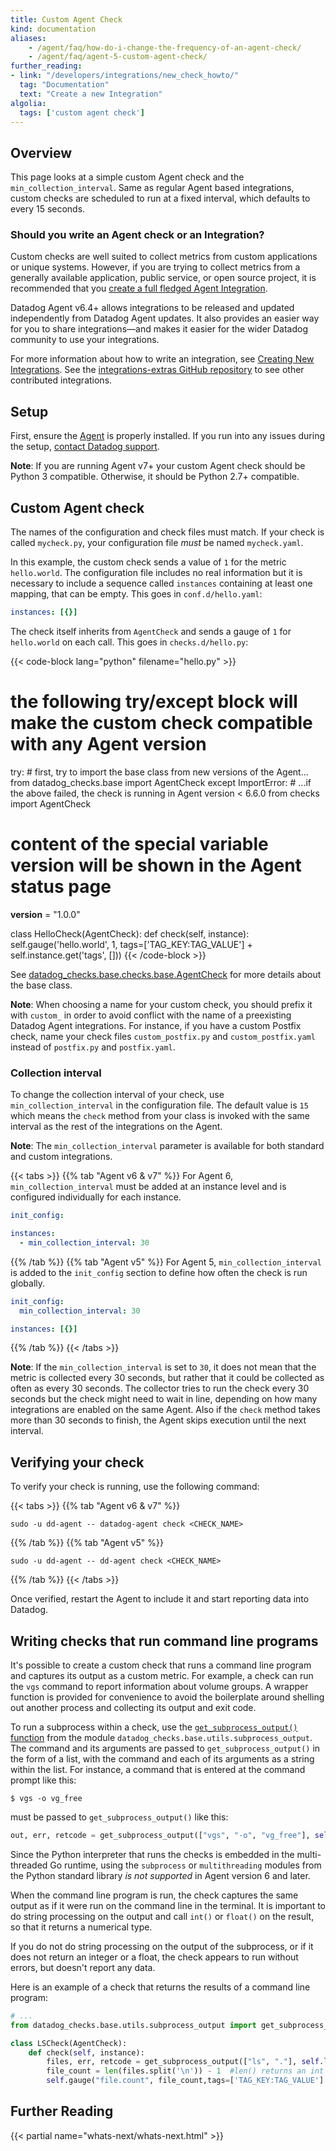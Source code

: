 ```yaml
---
title: Custom Agent Check
kind: documentation
aliases:
    - /agent/faq/how-do-i-change-the-frequency-of-an-agent-check/
    - /agent/faq/agent-5-custom-agent-check/
further_reading:
- link: "/developers/integrations/new_check_howto/"
  tag: "Documentation"
  text: "Create a new Integration"
algolia:
  tags: ['custom agent check']
---
```


## Overview

This page looks at a simple custom Agent check and the `min_collection_interval`. Same as regular Agent based integrations, custom checks are scheduled to run at a fixed interval, which defaults to every 15 seconds.

### Should you write an Agent check or an Integration?

Custom checks are well suited to collect metrics from custom applications or unique systems. However, if you are trying to collect metrics from a generally available application, public service, or open source project, it is recommended that you [create a full fledged Agent Integration][1].

Datadog Agent v6.4+ allows integrations to be released and updated independently from Datadog Agent updates. It also provides an easier way for you to share integrations—and makes it easier for the wider Datadog community to use your integrations.

For more information about how to write an integration, see [Creating New Integrations][1]. See the [integrations-extras GitHub repository][2] to see other contributed integrations.

## Setup

First, ensure the [Agent][3] is properly installed. If you run into any issues during the setup, [contact Datadog support][4].

**Note**: If you are running Agent v7+ your custom Agent check should be Python 3 compatible. Otherwise, it should be Python 2.7+ compatible.

## Custom Agent check

<div class="alert alert-warning">
  The names of the configuration and check files must match. If your check is called <code>mycheck.py</code>, your configuration file <em>must</em> be named <code>mycheck.yaml</code>.
</div>

In this example, the custom check sends a value of `1` for the metric `hello.world`. The configuration file includes no real information but it is necessary to include a sequence called `instances` containing at least one mapping, that can be empty. This goes in `conf.d/hello.yaml`:

```yaml
instances: [{}]
```

The check itself inherits from `AgentCheck` and sends a gauge of `1` for `hello.world` on each call. This goes in `checks.d/hello.py`:

{{< code-block lang="python" filename="hello.py" >}}
# the following try/except block will make the custom check compatible with any Agent version
try:
    # first, try to import the base class from new versions of the Agent...
    from datadog_checks.base import AgentCheck
except ImportError:
    # ...if the above failed, the check is running in Agent version < 6.6.0
    from checks import AgentCheck

# content of the special variable __version__ will be shown in the Agent status page
__version__ = "1.0.0"

class HelloCheck(AgentCheck):
    def check(self, instance):
        self.gauge('hello.world', 1, tags=['TAG_KEY:TAG_VALUE'] + self.instance.get('tags', []))
{{< /code-block >}}

See [datadog_checks.base.checks.base.AgentCheck][5] for more details about the base class.

**Note**: When choosing a name for your custom check, you should prefix it with `custom_` in order to avoid conflict with the name of a preexisting Datadog Agent integrations. For instance, if you have a custom Postfix check, name your check files `custom_postfix.py` and `custom_postfix.yaml` instead of `postfix.py` and `postfix.yaml`.

### Collection interval

To change the collection interval of your check, use `min_collection_interval` in the configuration file. The default value is `15` which means the `check` method from your class is invoked with the same interval as the rest of the integrations on the Agent.

**Note**: The `min_collection_interval` parameter is available for both standard and custom integrations.

{{< tabs >}}
{{% tab "Agent v6 & v7" %}}
For Agent 6, `min_collection_interval` must be added at an instance level and is configured individually for each instance.

```yaml
init_config:

instances:
  - min_collection_interval: 30
```

{{% /tab %}}
{{% tab "Agent v5" %}}
For Agent 5, `min_collection_interval` is added to the `init_config` section to define how often the check is run globally.

```yaml
init_config:
  min_collection_interval: 30

instances: [{}]
```

{{% /tab %}}
{{< /tabs >}}

**Note**: If the `min_collection_interval` is set to `30`, it does not mean that the metric is collected every 30 seconds, but rather that it could be collected as often as every 30 seconds. The collector tries to run the check every 30 seconds but the check might need to wait in line, depending on how many integrations are enabled on the same Agent. Also if the `check` method takes more than 30 seconds to finish, the Agent skips execution until the next interval.

## Verifying your check

To verify your check is running, use the following command:

{{< tabs >}}
{{% tab "Agent v6 & v7" %}}

```shell
sudo -u dd-agent -- datadog-agent check <CHECK_NAME>
```

{{% /tab %}}
{{% tab "Agent v5" %}}

```shell
sudo -u dd-agent -- dd-agent check <CHECK_NAME>
```

{{% /tab %}}
{{< /tabs >}}

Once verified, restart the Agent to include it and start reporting data into Datadog.

## Writing checks that run command line programs

It's possible to create a custom check that runs a command line program and captures its output as a custom metric. For example, a check can run the `vgs` command to report information about volume groups. A wrapper function is provided for convenience to avoid the boilerplate around shelling out another process and collecting its output and exit code.

To run a subprocess within a check, use the [`get_subprocess_output()` function][6] from the module `datadog_checks.base.utils.subprocess_output`. The command and its arguments are passed to `get_subprocess_output()` in the form of a list, with the command and each of its arguments as a string within the list. For instance, a command that is entered at the command prompt like this:

```text
$ vgs -o vg_free
```

must be passed to `get_subprocess_output()` like this:

```python
out, err, retcode = get_subprocess_output(["vgs", "-o", "vg_free"], self.log, raise_on_empty_output=True)
```

<div class="alert alert-warning">
    Since the Python interpreter that runs the checks is embedded in the multi-threaded Go runtime, using the <code>subprocess</code> or <code>multithreading</code> modules from the Python standard library <em>is not supported</em> in Agent version 6 and later.
</div>

When the command line program is run, the check captures the same output as if it were run on the command line in the terminal. It is important to do string processing on the output and call `int()` or `float()` on the result, so that it returns a numerical type.

If you do not do string processing on the output of the subprocess, or if it does not return an integer or a float, the check appears to run without errors, but doesn't report any data.

Here is an example of a check that returns the results of a command line program:

```python
# ...
from datadog_checks.base.utils.subprocess_output import get_subprocess_output

class LSCheck(AgentCheck):
    def check(self, instance):
        files, err, retcode = get_subprocess_output(["ls", "."], self.log, raise_on_empty_output=True)
        file_count = len(files.split('\n')) - 1  #len() returns an int by default
        self.gauge("file.count", file_count,tags=['TAG_KEY:TAG_VALUE'] + self.instance.get('tags', []))
```

## Further Reading

{{< partial name="whats-next/whats-next.html" >}}

[1]: /developers/integrations/new_check_howto/
[2]: https://github.com/DataDog/integrations-extras
[3]: http://app.datadoghq.com/account/settings/agent/latest
[4]: /help/
[5]: https://datadoghq.dev/integrations-core/base/api/#datadog_checks.base.checks.base.AgentCheck
[6]: https://datadog-checks-base.readthedocs.io/en/latest/datadog_checks.utils.html#module-datadog_checks.base.utils.subprocess_output
